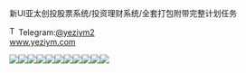 新UI亚太创投股票系统/投资理财系统/全套打包附带完整计划任务<p dir="auto"><a target="_blank" rel="noopener noreferrer nofollow" href="https://camo.githubusercontent.com/d614d90677fbc2e34c7c62ebc68c82379d87a57c4beaf05af65fec7ba6b72e36/68747470733a2f2f63646e2d69636f6e732d706e672e666c617469636f6e2e636f6d2f3531322f323131312f323131313634362e706e67"><img src="https://camo.githubusercontent.com/d614d90677fbc2e34c7c62ebc68c82379d87a57c4beaf05af65fec7ba6b72e36/68747470733a2f2f63646e2d69636f6e732d706e672e666c617469636f6e2e636f6d2f3531322f323131312f323131313634362e706e67" alt="Telegram Icon" style="width: 16px; max-width: 100%;" data-canonical-src="https://cdn-icons-png.flaticon.com/512/2111/2111646.png"></a>Telegram:<a href="https://t.me/yeziym2" rel="nofollow">@yeziym2</a><br><a href="https://www.yeziym.com/">www.yeziym.com</a></p><img src="https://github.com/yeziym/CcB2LqpLp1/blob/main/Ntz9u.png"><img src="https://github.com/yeziym/CcB2LqpLp1/blob/main/Q1Iyf.png"><img src="https://github.com/yeziym/CcB2LqpLp1/blob/main/9rSql.png"><img src="https://github.com/yeziym/CcB2LqpLp1/blob/main/vjFYQ.png"><img src="https://github.com/yeziym/CcB2LqpLp1/blob/main/WHegA.png"><img src="https://github.com/yeziym/CcB2LqpLp1/blob/main/v6mBx.png"><img src="https://github.com/yeziym/CcB2LqpLp1/blob/main/jUGN5.png"><img src="https://github.com/yeziym/CcB2LqpLp1/blob/main/XmxVI.png"><img src="https://github.com/yeziym/CcB2LqpLp1/blob/main/q2qQS.png"><img src="https://github.com/yeziym/CcB2LqpLp1/blob/main/0ulYE.png"><img src="https://github.com/yeziym/CcB2LqpLp1/blob/main/7Jrgo.png">